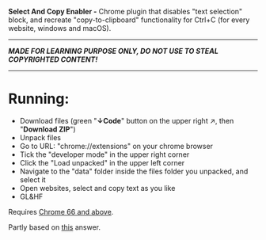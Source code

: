 **Select And Copy Enabler -** Chrome plugin that disables "text selection" block, and recreate "copy-to-clipboard" functionality for Ctrl+C (for every website, windows and macOS).
_________
***MADE FOR LEARNING PURPOSE ONLY, DO NOT USE TO STEAL COPYRIGHTED CONTENT!***
_________
# Running:
- Download files (green "**↓Code**" button on the upper right ↗, then "**Download ZIP**")
- Unpack files
- Go to URL: "chrome://extensions" on your chrome browser
- Tick the "developer mode" in the upper right corner
- Click the "Load unpacked" in the upper left corner
- Navigate to the "data" folder inside the files folder you unpacked, and select it
- Open websites, select and copy text as you like
- GL&HF

Requires [Chrome 66 and above](https://developer.mozilla.org/en-US/docs/Web/API/Clipboard/writeText).

Partly based on [this](https://superuser.com/a/1282849/507984) answer.
